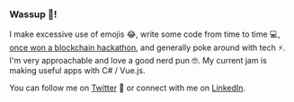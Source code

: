 ### Wassup 👋!

I make excessive use of emojis 😂, write some code from time to time 💻, [once won a blockchain hackathon](https://twitter.com/iDanScott/status/1287686296190758912), and generally poke around with tech ⚡. I'm very approachable and love a good nerd pun 🤓. My current jam is making useful apps with C# / Vue.js. 

You can follow me on [Twitter](https://twitter.com/iDanScott) 🐤 or connect with me on [LinkedIn](https://www.linkedin.com/in/idanscott/).
